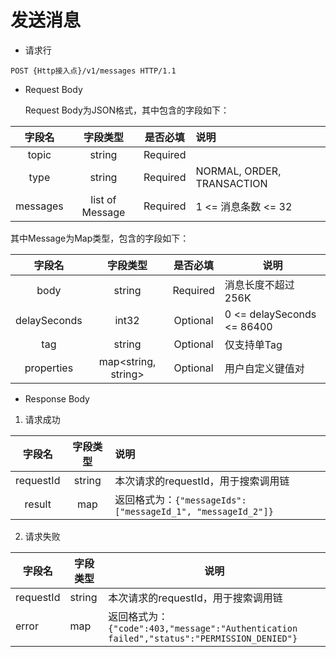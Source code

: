# 发送消息

- 请求行

```http
POST {Http接入点}/v1/messages HTTP/1.1
```

- Request Body

  Request Body为JSON格式，其中包含的字段如下：

|  字段名  |    字段类型     | 是否必填 | 说明                       |
| :------: | :-------------: | :------: | :------------------------- |
|  topic   |     string      | Required |                            |
|   type   |     string      | Required | NORMAL, ORDER, TRANSACTION |
| messages | list of Message | Required | 1 <= 消息条数 <= 32        |

  其中Message为Map类型，包含的字段如下：

|    字段名    |      字段类型       | 是否必填 | 说明                       |
| :----------: | :-----------------: | :------: | -------------------------- |
|     body     |       string        | Required | 消息长度不超过256K         |
| delaySeconds |        int32        | Optional | 0 <= delaySeconds <= 86400 |
|     tag      |       string        | Optional | 仅支持单Tag                |
|  properties  | map<string, string> | Optional | 用户自定义键值对           |

- Response Body

1. 请求成功

|  字段名   | 字段类型 | 说明                                                        |
| :-------: | :------: | :---------------------------------------------------------- |
| requestId |  string  | 本次请求的requestId，用于搜索调用链                         |
|  result   |   map    | 返回格式为：`{"messageIds":["messageId_1", "messageId_2"]}` |
2. 请求失败

| 字段名    | 字段类型 | 说明                                                         |
| --------- | -------- | ------------------------------------------------------------ |
| requestId | string   | 本次请求的requestId，用于搜索调用链                          |
| error     | map      | 返回格式为：`{"code":403,"message":"Authentication failed","status":"PERMISSION_DENIED"}` |
